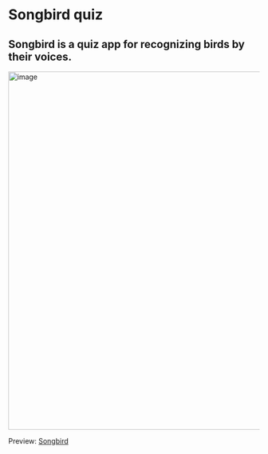 # Songbird quiz
## Songbird is a quiz app for recognizing birds by their voices.

<img width="717" alt="image" src="https://user-images.githubusercontent.com/31639106/203168211-0d69c93d-d9e9-4d38-a4aa-6f8571f0239d.png">

Preview: [Songbird](https://rolling-scopes-school.github.io/stanislavmamulin-JSFE2022Q3/songbird/quiz.html)
